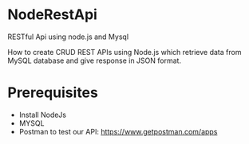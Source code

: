 # NodeRestApi
RESTful Api using node.js and Mysql



How to create CRUD REST APIs using Node.js which retrieve data from MySQL database and give response in JSON format.

# Prerequisites
*	Install NodeJs
* MYSQL
* Postman to test our API: https://www.getpostman.com/apps
